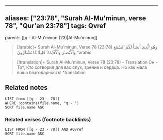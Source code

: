 
---
aliases: ["23:78", "Surah Al-Mu'minun, verse 78", "Qur'an 23:78"]
tags: Qvref
---

parent:: [[q - Al-Mu'minun (23)|Al-Mu'minun]]

> [!arabic]+ Surah Al-Mu'minun, Verse 78 (23:78)
> <span class="quran-arabic">وَهُوَ ٱلَّذِىٓ أَنشَأَ لَكُمُ ٱلسَّمْعَ وَٱلْأَبْصَـٰرَ وَٱلْأَفْـِٔدَةَ ۚ قَلِيلًا مَّا تَشْكُرُونَ</span>
^arabic

> [!translation]+ Surah Al-Mu'minun, Verse 78 (23:78) - Translation
> Он - Тот, Кто сотворил для вас слух, зрение и сердца. Но как мала ваша благодарность!
^translation



## Related notes
```dataview
LIST from [[q - 23 - 78]]
WHERE !contains(file.name, "q - ")
SORT file.name ASC
```

### Related verses (footnote backlinks)
```dataview
LIST FROM [[q - 23 - 78]] AND #Qvref
SORT file.name ASC
```

